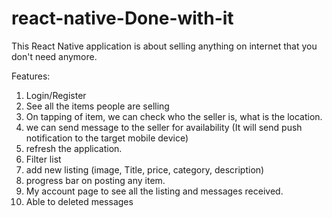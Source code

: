 # react-native-Done-with-it

This React Native application is about selling anything on internet that you don't need anymore.

Features:

1. Login/Register
2. See all the items people are selling
3. On tapping of item, we can check who the seller is, what is the location.
4. we can send message to the seller for availability (It will send push notification to the target mobile device)
5. refresh the application.
6. Filter list
7. add new listing (image, Title, price, category, description)
8. progress bar on posting any item.
9. My account page to see all the listing and messages received.
10. Able to deleted messages
